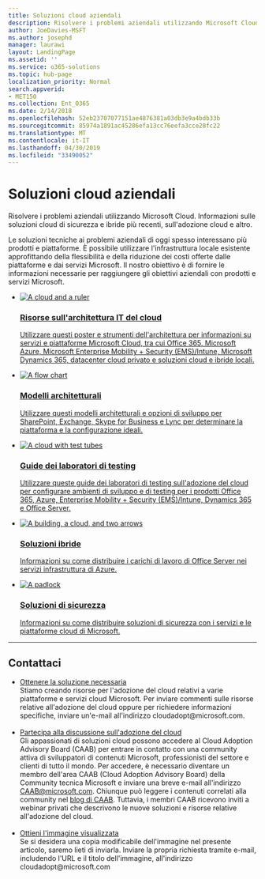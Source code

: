 ```yaml
---
title: Soluzioni cloud aziendali
description: Risolvere i problemi aziendali utilizzando Microsoft Cloud. Informazioni sulle soluzioni cloud di sicurezza e ibride più recenti, sull'adozione cloud e altro.
author: JoeDavies-MSFT
ms.author: josephd
manager: laurawi
layout: LandingPage
ms.assetid: ''
ms.service: o365-solutions
ms.topic: hub-page
localization_priority: Normal
search.appverid:
- MET150
ms.collection: Ent_O365
ms.date: 2/14/2018
ms.openlocfilehash: 52eb23707077151ae4876381a03db3e9a4bdb33b
ms.sourcegitcommit: 85974a1891ac45286efa13cc76eefa3cce28fc22
ms.translationtype: MT
ms.contentlocale: it-IT
ms.lasthandoff: 04/30/2019
ms.locfileid: "33490052"
---
```

<h1>Soluzioni cloud aziendali</h1>
<p>Risolvere i problemi aziendali utilizzando Microsoft Cloud. Informazioni sulle soluzioni cloud di sicurezza e ibride più recenti, sull'adozione cloud e altro.</p>
<p>Le soluzioni tecniche ai problemi aziendali di oggi spesso interessano più prodotti e piattaforme. È possibile utilizzare l'infrastruttura locale esistente approfittando della flessibilità e della riduzione dei costi offerte dalle piattaforme e dai servizi Microsoft. Il nostro obiettivo è di fornire le informazioni necessarie per raggiungere gli obiettivi aziendali con prodotti e servizi Microsoft.</p>
<ul class="cardsF panelContent">
    <li>
        <a href="/office365/enterprise/microsoft-cloud-it-architecture-resources">
        <div class="cardSize">
            <div class="cardPadding">
                <div class="card">
                    <div class="cardImageOuter">
                        <div class="cardImage">
                            <img src="https://docs.microsoft.com/en-us/office/media/icons/cloud-architecture2.svg" alt="A cloud and a ruler" />
                        </div>
                    </div>
                    <div class="cardText">
                        <h3>Risorse sull'architettura IT del cloud</h3>
                <p>Utilizzare questi poster e strumenti dell'architettura per informazioni su servizi e piattaforme Microsoft Cloud, tra cui Office 365, Microsoft Azure, Microsoft Enterprise Mobility + Security (EMS)/Intune, Microsoft Dynamics 365, datacenter cloud privato e soluzioni cloud e ibride locali.</p>
                    </div>
                </div>
            </div>
        </div>
        </a>
    </li> 
    <li>
        <a href="/office365/enterprise/architectural-models-for-sharepoint-exchange-skype-for-business-and-lync">
        <div class="cardSize">
            <div class="cardPadding">
                <div class="card">
                    <div class="cardImageOuter">
                        <div class="cardImage">
                            <img src="https://docs.microsoft.com/en-us/office/media/icons/process-flow.svg" alt="A flow chart" />
                        </div>
                    </div>
                    <div class="cardText">
                        <h3>Modelli architetturali</h3>
                <p>Utilizzare questi modelli architetturali e opzioni di sviluppo per SharePoint, Exchange, Skype for Business e Lync per determinare la piattaforma e la configurazione ideali.</p>
                    </div>
                </div>
            </div>
        </div>
        </a>
    </li>
    <li>
        <a href="/office365/enterprise/cloud-adoption-test-lab-guides-tlgs">
        <div class="cardSize">
            <div class="cardPadding">
                <div class="card">
                    <div class="cardImageOuter">
                        <div class="cardImage">
                            <img src="https://docs.microsoft.com/en-us/office/media/icons/cloud-devtest.svg" alt="A cloud with test tubes" />
                        </div>
                    </div>
                    <div class="cardText">
                        <h3>Guide dei laboratori di testing</h3>
                <p>Utilizzare queste guide dei laboratori di testing sull'adozione del cloud per configurare ambienti di sviluppo e di testing per i prodotti Office 365, Azure, Enterprise Mobility + Security (EMS)/Intune, Dynamics 365 e Office Server.</p>
                    </div>
                </div>
            </div>
        </div>
        </a>
    </li>
    <li>
        <a href="/office365/enterprise/hybrid-solutions">
        <div class="cardSize">
            <div class="cardPadding">
                <div class="card">
                    <div class="cardImageOuter">
                        <div class="cardImage">
                            <img src="https://docs.microsoft.com/en-us/office/media/icons/hybrid.svg" alt="A building, a cloud, and two arrows" />
                        </div>
                    </div>
                    <div class="cardText">
                        <h3>Soluzioni ibride</h3>
                <p>Informazioni su come distribuire i carichi di lavoro di Office Server nei servizi infrastruttura di Azure.</p>
                    </div>
                </div>
            </div>
        </div>
        </a>
    </li>
    <li>
        <a href="/office365/enterprise/security-solutions">
        <div class="cardSize">
            <div class="cardPadding">
                <div class="card">
                    <div class="cardImageOuter">
                        <div class="cardImage">
                            <img src="https://docs.microsoft.com/en-us/office/media/icons/lock-protected.svg" alt="A padlock" />
                        </div>
                    </div>
                    <div class="cardText">
                        <h3>Soluzioni di sicurezza</h3>
                <p>Informazioni su come distribuire soluzioni di sicurezza con i servizi e le piattaforme cloud di Microsoft.</p>
                    </div>
                </div>
            </div>
        </div>
        </a>
    </li>
</ul>

---

<h2>Contattaci</h2>
<ul>
    <li><a href="mailto:cloudadopt@microsoft.com?Subject=[Cloud%20Adoption%20Content%20Feedback]:%20">Ottenere la soluzione necessaria</a><br>Stiamo creando risorse per l'adozione del cloud relativi a varie piattaforme e servizi cloud Microsoft. Per inviare commenti sulle risorse relative all'adozione del cloud oppure per richiedere informazioni specifiche, inviare un'e-mail all'indirizzo cloudadopt@microsoft.com.
</li><br>
    <li><a href="https://aka.ms/caab">Partecipa alla discussione sull'adozione del cloud</a>
<br>Gli appassionati di soluzioni cloud possono accedere al Cloud Adoption Advisory Board (CAAB) per entrare in contatto con una community attiva di sviluppatori di contenuti Microsoft, professionisti del settore e clienti di tutto il mondo. Per accedere, è necessario diventare un membro dell'area CAAB (Cloud Adoption Advisory Board) della Community tecnica Microsoft e inviare una breve e-mail all'indirizzo <a href="mailto:caab@microsoft.com?Subject=I%20just%20joined%20the%20Cloud%20Adoption%20Advisory%20Board!">CAAB@microsoft.com</a>. Chiunque può leggere i contenuti correlati alla community nel <a href="https://blogs.technet.com/b/solutions_advisory_board/">blog di CAAB</a>. Tuttavia, i membri CAAB ricevono inviti a webinar privati che descrivono le nuove soluzioni e risorse relative all'adozione del cloud.
</li><br>
    <li><a href="mailto:cloudadopt@microsoft.com?subject=[Art%20Request]:%20">Ottieni l'immagine visualizzata</a>
<br>Se si desidera una copia modificabile dell'immagine nel presente articolo, saremo lieti di inviarla. Inviare la propria richiesta tramite e-mail, includendo l'URL e il titolo dell'immagine, all'indirizzo cloudadopt@microsoft.com
</li>
</ul>